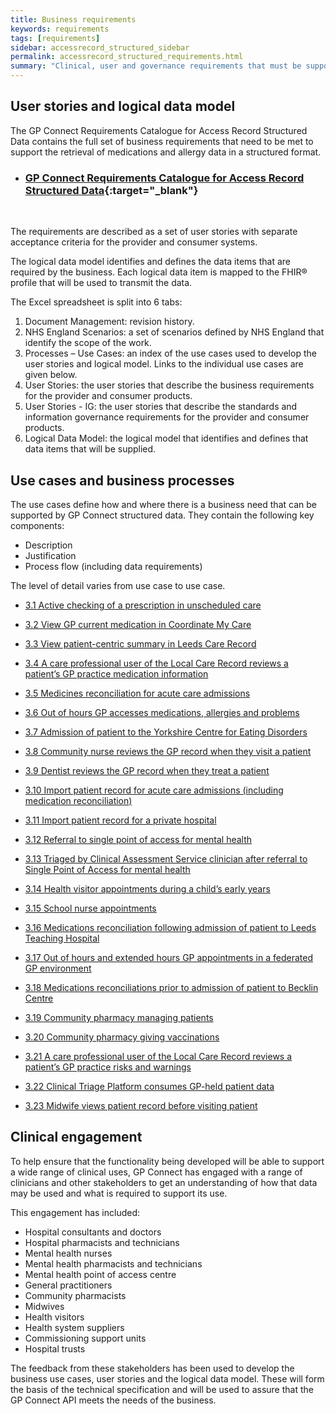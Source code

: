 ```yaml
---
title: Business requirements
keywords: requirements
tags: [requirements]
sidebar: accessrecord_structured_sidebar
permalink: accessrecord_structured_requirements.html
summary: "Clinical, user and governance requirements that must be supported by the solution"
---
```


## User stories and logical data model ##

The GP Connect Requirements Catalogue for Access Record Structured Data contains the full set of business requirements that need to be met to support the retrieval of medications and allergy data in a structured format.

-   ### [GP Connect Requirements Catalogue for Access Record Structured Data](pages/accessrecord_structured/GP%20Connect%20Req%20Cat%20-%20Access%20Record%20Structured%20Data%20v1.0.xlsx){:target="_blank"} ###
</br>

The requirements are described as a set of user stories with separate acceptance criteria for the provider and consumer systems.

The logical data model identifies and defines the data items that are required by the business. Each logical data item is mapped to the FHIR&reg; profile that will be used to transmit the data.

The Excel spreadsheet is split into 6 tabs:

1.	Document Management: revision history.
2.	NHS England Scenarios:	a set of scenarios defined by NHS England that identify the scope of the work.
3.	Processes – Use Cases:	an index of the use cases used to develop the user stories and logical model. Links to the individual use cases are given below.
4.	User Stories:	the user stories that describe the business requirements for the provider and consumer products.
5. User Stories - IG: the user stories that describe the standards and information governance requirements for the provider and consumer products.
6.	Logical Data Model:	the logical model that identifies and defines that data items that will be supplied.

## Use cases and business processes ##

The use cases define how and where there is a business need that can be supported by GP Connect structured data. They contain the following key components:

 - Description
 - Justification
 - Process flow (including data requirements)

The level of detail varies from use case to use case.

 - [3.1	Active checking of a prescription in unscheduled care](accessrecord_usecase_3.1.html)

- [3.2	View GP current medication in Coordinate My Care](accessrecord_usecase_3.2.html)

- [3.3	View patient-centric summary in Leeds Care Record](accessrecord_usecase_3.3.html)

- [3.4	A care professional user of the Local Care Record reviews a patient’s GP practice medication information](accessrecord_usecase_3.4.html)

- [3.5	Medicines reconciliation for acute care admissions](accessrecord_usecase_3.5.html)

- [3.6	Out of hours GP accesses medications, allergies and problems](accessrecord_usecase_3.6.html)

- [3.7	Admission of patient to the Yorkshire Centre for Eating Disorders](accessrecord_usecase_3.7.html)

- [3.8	Community nurse reviews the GP record when they visit a patient](accessrecord_usecase_3.8.html)

- [3.9	Dentist reviews the GP record when they treat a patient](accessrecord_usecase_3.9.html)

- [3.10	Import patient record for acute care admissions (including medication reconciliation)](accessrecord_usecase_3.10.html)

- [3.11	Import patient record for a private hospital](accessrecord_usecase_3.11.html)

- [3.12	Referral to single point of access for mental health](accessrecord_usecase_3.12.html)

- [3.13	Triaged by Clinical Assessment Service clinician after referral to Single Point of Access for mental health](accessrecord_usecase_3.13.html)

- [3.14	Health visitor appointments during a child’s early years](accessrecord_usecase_3.14.html)

- [3.15	School nurse appointments](accessrecord_usecase_3.15.html)

- [3.16	Medications reconciliation following admission of patient to Leeds Teaching Hospital](accessrecord_usecase_3.16.html)

- [3.17	Out of hours and extended hours GP appointments in a federated GP environment](accessrecord_usecase_3.17.html)

- [3.18	Medications reconciliations prior to admission of patient to Becklin Centre](accessrecord_usecase_3.18.html)

- [3.19	Community pharmacy managing patients](accessrecord_usecase_3.19.html)

- [3.20	Community pharmacy giving vaccinations](accessrecord_usecase_3.20.html)

- [3.21	A care professional user of the Local Care Record reviews a patient’s GP practice risks and warnings](accessrecord_usecase_3.21.html)

- [3.22	Clinical Triage Platform consumes GP-held patient data](accessrecord_usecase_3.22.html)

- [3.23 Midwife views patient record before visiting patient](accessrecord_usecase_3.23.html)

## Clinical engagement ##

To help ensure that the functionality being developed will be able to support a wide range of clinical uses, GP Connect has engaged with a range of clinicians and other stakeholders to get an understanding of how that data may be used and what is required to support its use.

This engagement has included:

 - Hospital consultants and doctors
 - Hospital pharmacists and technicians
 - Mental health nurses
 - Mental health pharmacists and technicians
 - Mental health point of access centre
 - General practitioners
 - Community pharmacists
 - Midwives
 - Health visitors
 - Health system suppliers
 - Commissioning support units
 - Hospital trusts

The feedback from these stakeholders has been used to develop the business use cases, user stories and the logical data model. These will form the basis of the technical specification and will be used to assure that the GP Connect API meets the needs of the business.

